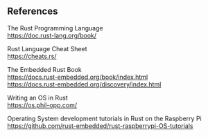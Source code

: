 ## References

The Rust Programming Language  
<https://doc.rust-lang.org/book/>

Rust Language Cheat Sheet  
<https://cheats.rs/>

The Embedded Rust Book  
<https://docs.rust-embedded.org/book/index.html>  
<https://docs.rust-embedded.org/discovery/index.html>

Writing an OS in Rust  
<https://os.phil-opp.com/>

Operating System development tutorials in Rust on the Raspberry Pi  
<https://github.com/rust-embedded/rust-raspberrypi-OS-tutorials>
